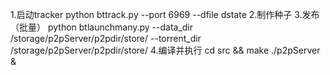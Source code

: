 1.启动tracker
python bttrack.py --port 6969 --dfile dstate
2.制作种子
3.发布（批量）
python btlaunchmany.py --data_dir /storage/p2pServer/p2pdir/store/ --torrent_dir /storage/p2pServer/p2pdir/store/
4.编译并执行
cd src && make
./p2pServer &
